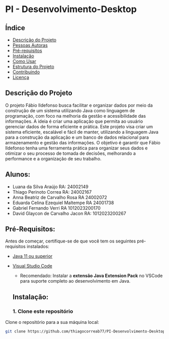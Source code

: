# PI - Desenvolvimento-Desktop

## Índice

- [Descrição do Projeto](#descrição-do-projeto)
- [Pessoas Autoras](#Alunos)
- [Pré-requisitos](#pré-requisitos)
- [Instalação](#instalação)
- [Como Usar](#como-usar)
- [Estrutura do Projeto](#estrutura-do-projeto)
- [Contribuindo](#contribuindo)
- [Licença](#licença)

## Descrição do Projeto
O projeto Fábio Ildefonso busca facilitar e organizar dados por meio da construção de um sistema utilizando Java como linguagem de programação, com foco na melhoria da gestão e acessibilidade das informações. A ideia é criar uma aplicação que permita ao usuário gerenciar dados de forma eficiente e prática. Este projeto visa criar um sistema eficiente, escalável e fácil de manter, utilizando a linguagem Java para a construção da aplicação e um banco de dados relacional para armazenamento e gestão das informações. O objetivo é garantir que Fábio Ildefonso tenha uma ferramenta prática para organizar seus dados e otimizar o seu processo de tomada de decisões, melhorando a performance e a organização de seu trabalho.

## Alunos:

- Luana da Silva Araújo RA: 24002149
- Thiago Perinoto Correa RA: 24002167
- Anna Beatriz de Carvalho Rosa RA 24002072
- Eduarda Celina Ezequiel Maltempe RA 24001738
- Gabriel Fernando Verri RA 1012023200170
- David Glaycon de Carvalho Jacon RA: 1012023200267

## Pré-Requisitos:

Antes de começar, certifique-se de que você tem os seguintes pré-requisitos instalados:

- [Java 11 ou superior](https://www.oracle.com/java/technologies/javase-jdk11-downloads.html)
- [Visual Studio Code](https://code.visualstudio.com/)
  - Recomendado: Instalar a **extensão Java Extension Pack** no VSCode para suporte completo ao desenvolvimento em Java.
  
  ## Instalação:

  ### 1. Clone este repositório

Clone o repositório para a sua máquina local:

```bash
git clone https://github.com/thiagocorreab77/PI-Desenvolvimento-Desktop.git